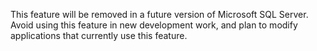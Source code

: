 <Token xmlns:xlink="http://www.w3.org/1999/xlink">This feature will be removed in a future version of Microsoft SQL Server. Avoid using this feature in new development work, and plan to modify applications that currently use this feature.</Token>